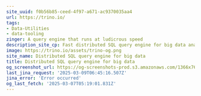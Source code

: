 ```yaml
---
site_uuid: f0b56b85-ceed-4f97-a671-ac9370035aa4
url: https://trino.io/
tags:
- Data-Utilities
- data-tooling
zinger: A query engine that runs at ludicrous speed
description_site_cp: Fast distributed SQL query engine for big data analytics that helps you explore your data universe.
image: https://trino.io/assets/trino-og.png
site_name: Distributed SQL query engine for big data
title: Distributed SQL query engine for big data
og_screenshot_url: https://og-screenshots-prod.s3.amazonaws.com/1366x768/80/false/be7dc32d8d2b6c2d9cf9f8a3143feb8c5363cf2588d44812fcadb1283ecbc88b.jpeg
last_jina_request: '2025-03-09T06:45:16.507Z'
jina_error: 'Error occurred'
og_last_fetch: '2025-03-07T05:19:01.831Z'
---
```


